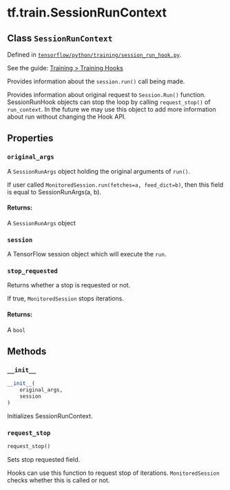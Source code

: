 <div itemscope itemtype="http://developers.google.com/ReferenceObject">
<meta itemprop="name" content="tf.train.SessionRunContext" />
<meta itemprop="property" content="original_args"/>
<meta itemprop="property" content="session"/>
<meta itemprop="property" content="stop_requested"/>
<meta itemprop="property" content="__init__"/>
<meta itemprop="property" content="request_stop"/>
</div>

# tf.train.SessionRunContext

## Class `SessionRunContext`





Defined in [`tensorflow/python/training/session_run_hook.py`](https://www.tensorflow.org/code/tensorflow/python/training/session_run_hook.py).

See the guide: [Training > Training Hooks](../../../../api_guides/python/train.md#Training_Hooks)

Provides information about the `session.run()` call being made.

Provides information about original request to `Session.Run()` function.
SessionRunHook objects can stop the loop by calling `request_stop()` of
`run_context`. In the future we may use this object to add more information
about run without changing the Hook API.

## Properties

<h3 id="original_args"><code>original_args</code></h3>

A `SessionRunArgs` object holding the original arguments of `run()`.

If user called `MonitoredSession.run(fetches=a, feed_dict=b)`, then this
field is equal to SessionRunArgs(a, b).

#### Returns:

 A `SessionRunArgs` object

<h3 id="session"><code>session</code></h3>

A TensorFlow session object which will execute the `run`.

<h3 id="stop_requested"><code>stop_requested</code></h3>

Returns whether a stop is requested or not.

If true, `MonitoredSession` stops iterations.
#### Returns:

  A `bool`



## Methods

<h3 id="__init__"><code>__init__</code></h3>

``` python
__init__(
    original_args,
    session
)
```

Initializes SessionRunContext.

<h3 id="request_stop"><code>request_stop</code></h3>

``` python
request_stop()
```

Sets stop requested field.

Hooks can use this function to request stop of iterations.
`MonitoredSession` checks whether this is called or not.



